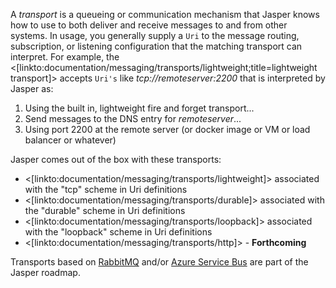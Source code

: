 <!--title:Messaging Transports-->

A *transport* is a queueing or communication mechanism that Jasper knows how to use to both deliver and receive messages to
and from other systems. In usage, you generally supply a `Uri` to the message routing, subscription, or listening configuration
that the matching transport can interpret. For example, the <[linkto:documentation/messaging/transports/lightweight;title=lightweight transport]>
accepts `Uri's` like *tcp://remoteserver:2200* that is interpreted by Jasper as:

1. Using the built in, lightweight fire and forget transport...
1. Send messages to the DNS entry for *remoteserver*...
1. Using port 2200 at the remote server (or docker image or VM or load balancer or whatever)

Jasper comes out of the box with these transports:

* <[linkto:documentation/messaging/transports/lightweight]> associated with the "tcp" scheme in Uri definitions
* <[linkto:documentation/messaging/transports/durable]> associated with the "durable" scheme in Uri definitions
* <[linkto:documentation/messaging/transports/loopback]> associated with the "loopback" scheme in Uri definitions
* <[linkto:documentation/messaging/transports/http]> - **Forthcoming**

Transports based on [RabbitMQ](https://www.rabbitmq.com/) and/or [Azure Service Bus](https://azure.microsoft.com/en-us/services/service-bus/) are part of the Jasper roadmap.




